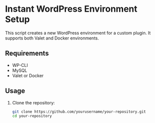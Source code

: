 # Instant WordPress Environment Setup

This script creates a new WordPress environment for a custom plugin. It supports both Valet and Docker environments.

## Requirements

- WP-CLI
- MySQL
- Valet or Docker

## Usage

1. Clone the repository:

   ```bash
   git clone https://github.com/yourusername/your-repository.git
   cd your-repository

